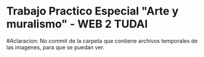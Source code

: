 # Trabajo Practico Especial "Arte y muralismo" - WEB 2 TUDAI

#Aclaracion:  No commit de la carpeta que contiene archivos temporales de las imagenes, para que se puedan ver. 